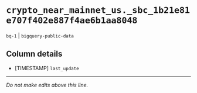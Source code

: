 # `crypto_near_mainnet_us._sbc_1b21e81e707f402e887f4ae6b1aa8048`
`bq-1` | `bigquery-public-data`

## Column details
* [TIMESTAMP] `last_update`

-------------------------------------------------------------------------------
*Do not make edits above this line.*
